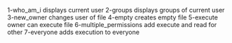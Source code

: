 1-who_am_i displays current user
2-groups displays groups of current user
3-new_owner changes user of file
4-empty creates empty file
5-execute owner can execute file
6-multiple_permissions add execute and read for other
7-everyone adds execution to everyone
